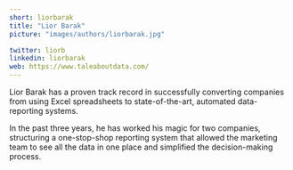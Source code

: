 ```yaml
---
short: liorbarak
title: "Lior Barak"
picture: "images/authors/liorbarak.jpg"

twitter: liorb
linkedin: liorbarak
web: https://www.taleaboutdata.com/
---
```


Lior Barak has a proven track record in successfully converting companies from using Excel spreadsheets to state-of-the-art, automated data-reporting systems.

In the past three years, he has worked his magic for two companies, structuring a one-stop-shop reporting system that allowed the marketing team to see all the data in one place and simplified the decision-making process.